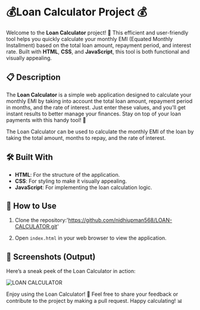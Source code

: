 

# 💰Loan Calculator Project 💰

Welcome to the **Loan Calculator** project! 🎉 This efficient and user-friendly tool helps you quickly calculate your monthly EMI (Equated Monthly Installment) based on the total loan amount, repayment period, and interest rate. Built with **HTML**, **CSS**, and **JavaScript**, this tool is both functional and visually appealing.

## 📋 Description

The **Loan Calculator** is a simple web application designed to calculate your monthly EMI by taking into account the total loan amount, repayment period in months, and the rate of interest. Just enter these values, and you'll get instant results to better manage your finances. Stay on top of your loan payments with this handy tool! 💸

The Loan Calculator can be used to calculate the monthly EMI of the loan by taking the total amount, months to repay, and the rate of interest.

## 🛠️ Built With

- **HTML**: For the structure of the application.
- **CSS**: For styling to make it visually appealing.
- **JavaScript**: For implementing the loan calculation logic.

## 🚀 How to Use

1. Clone the repository:'https://github.com/nidhiupman568/LOAN-CALCULATOR.git'
  
2. Open `index.html` in your web browser to view the application.

## 📸 Screenshots (Output)

Here’s a sneak peek of the Loan Calculator in action:

![LOAN CALCULATOR](https://github.com/nidhiupman568/LOAN-CALCULATOR/assets/130860182/358536b2-0c39-4b85-9094-0df6ad2828e8)




Enjoy using the Loan Calculator! 🎉 Feel free to share your feedback or contribute to the project by making a pull request. Happy calculating! 📊

